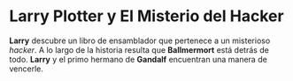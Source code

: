 # Larry Plotter y El Misterio del Hacker

**Larry** descubre un libro de ensamblador que pertenece a un misterioso *hacker*.
A lo largo de la historia resulta que **Ballmermort** está detrás de todo.
**Larry** y el primo hermano de **Gandalf** encuentran una manera de vencerle.
